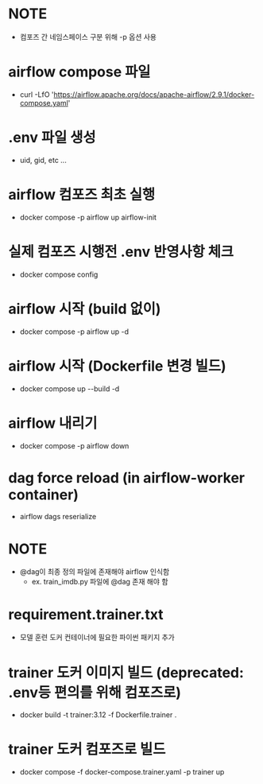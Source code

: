 # NOTE
- 컴포즈 간 네임스페이스 구분 위해 -p 옵션 사용


# airflow compose 파일
- curl -LfO 'https://airflow.apache.org/docs/apache-airflow/2.9.1/docker-compose.yaml'

# .env 파일 생성
- uid, gid, etc ...

# airflow 컴포즈 최초 실행
- docker compose -p airflow up airflow-init

# 실제 컴포즈 시행전 .env 반영사항 체크
- docker compose config

# airflow 시작 (build 없이)
- docker compose -p airflow up -d

# airflow 시작 (Dockerfile 변경 빌드)
- docker compose up --build -d

# airflow 내리기
- docker compose -p airflow down

# dag force reload (in airflow-worker container)
- airflow dags reserialize

# NOTE
- @dag이 최종 정의 파일에 존재해야 airflow 인식함
   - ex. train_imdb.py 파일에 @dag 존재 해야 함

# requirement.trainer.txt
- 모델 훈련 도커 컨테이너에 필요한 파이썬 패키지 추가

# trainer 도커 이미지 빌드 (deprecated: .env등 편의를 위해 컴포즈로)
- docker build -t trainer:3.12 -f Dockerfile.trainer .

# trainer 도커 컴포즈로 빌드 
- docker compose -f docker-compose.trainer.yaml -p trainer up

